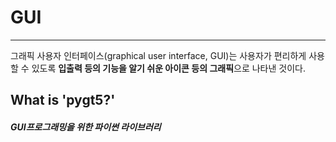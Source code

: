 # GUI
-----------
그래픽 사용자 인터페이스(graphical user interface, GUI)는 사용자가 편리하게 사용할 수 있도록 **입출력 등의 기능을 알기 쉬운 아이콘 등의 그래픽**으로 나타낸 것이다.




## What is 'pygt5?'
##### GUI프로그래밍을 위한 파이썬 라이브러리
